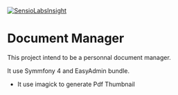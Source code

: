 [![SensioLabsInsight](https://insight.sensiolabs.com/projects/310e0794-a30c-4ab1-8721-fb9b39443fb1/mini.png)](https://insight.sensiolabs.com/projects/310e0794-a30c-4ab1-8721-fb9b39443fb1)

# Document Manager
This project intend to be a personnal document manager. 

It use Symmfony 4 and EasyAdmin bundle.

- It use imagick to generate Pdf Thumbnail